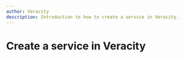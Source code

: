 ```yaml
---
author: Veracity
description: Introduction to how to create a service in Veracity.
---
```


# Create a service in Veracity